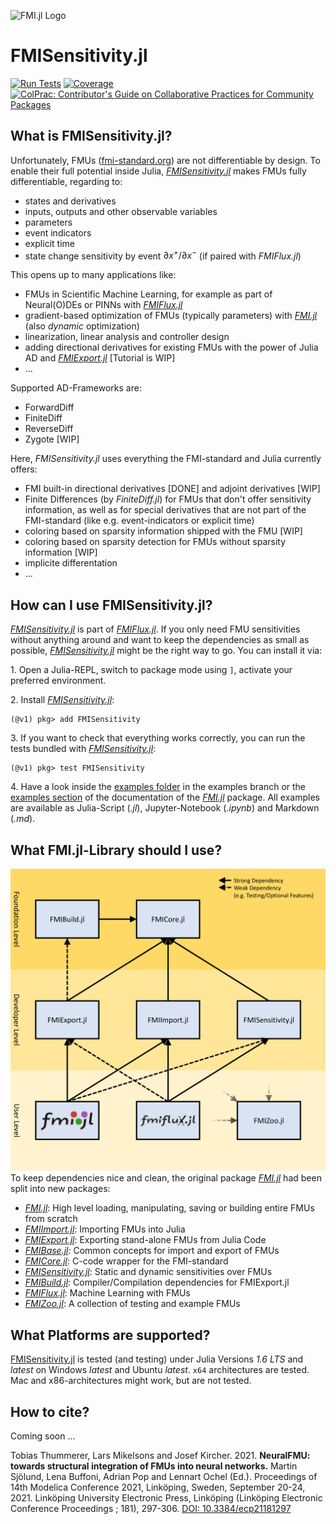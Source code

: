 ![FMI.jl Logo](https://github.com/ThummeTo/FMI.jl/blob/main/logo/dark/fmijl_logo_640_320.png?raw=true  "FMI.jl Logo")
# FMISensitivity.jl

[![Run Tests](https://github.com/ThummeTo/FMISensitivity.jl/actions/workflows/Test.yml/badge.svg)](https://github.com/ThummeTo/FMISensitivity.jl/actions/workflows/Test.yml)
[![Coverage](https://codecov.io/gh/ThummeTo/FMISensitivity.jl/branch/main/graph/badge.svg)](https://codecov.io/gh/ThummeTo/FMISensitivity.jl)
[![ColPrac: Contributor's Guide on Collaborative Practices for Community Packages](https://img.shields.io/badge/ColPrac-Contributor's%20Guide-blueviolet)](https://github.com/SciML/ColPrac)

## What is FMISensitivity.jl?
Unfortunately, FMUs ([fmi-standard.org](http://fmi-standard.org/)) are not differentiable by design. 
To enable their full potential inside Julia, [*FMISensitivity.jl*](https://github.com/ThummeTo/FMISensitivity.jl) makes FMUs fully differentiable, regarding to:
- states and derivatives
- inputs, outputs and other observable variables
- parameters
- event indicators 
- explicit time
- state change sensitivity by event $\partial x^{+} / \partial x^{-}$ (if paired with *FMIFlux.jl*)

This opens up to many applications like:
- FMUs in Scientific Machine Learning, for example as part of Neural(O)DEs or PINNs with [*FMIFlux.jl*](https://github.com/ThummeTo/FMIFlux.jl)
- gradient-based optimization of FMUs (typically parameters) with [*FMI.jl*](https://github.com/ThummeTo/FMIFlux.jl) (also *dynamic* optimization)
- linearization, linear analysis and controller design
- adding directional derivatives for existing FMUs with the power of Julia AD and [*FMIExport.jl*](https://github.com/ThummeTo/FMIExport.jl) [Tutorial is WIP]
- ...

Supported AD-Frameworks are:
- ForwardDiff
- FiniteDiff
- ReverseDiff
- Zygote [WIP]

Here, *FMISensitivity.jl* uses everything the FMI-standard and Julia currently offers:
- FMI built-in directional derivatives [DONE] and adjoint derivatives [WIP]
- Finite Differences (by *FiniteDiff.jl*) for FMUs that don't offer sensitivity information, as well as for special derivatives that are not part of the FMI-standard (like e.g. event-indicators or explicit time)
- coloring based on sparsity information shipped with the FMU [WIP]
- coloring based on sparsity detection for FMUs without sparsity information [WIP]
- implicite differentation
- ...

## How can I use FMISensitivity.jl?
[*FMISensitivity.jl*](https://github.com/ThummeTo/FMISensitivity.jl) is part of [*FMIFlux.jl*](https://github.com/ThummeTo/FMIFlux.jl). If you only need FMU sensitivities without anything around and want to keep the dependencies as small as possible, [*FMISensitivity.jl*](https://github.com/ThummeTo/FMISensitivity.jl) might be the right way to go. You can install it via:

1\. Open a Julia-REPL, switch to package mode using `]`, activate your preferred environment.

2\. Install [*FMISensitivity.jl*](https://github.com/ThummeTo/FMISensitivity.jl):
```julia-repl
(@v1) pkg> add FMISensitivity
```

3\. If you want to check that everything works correctly, you can run the tests bundled with [*FMISensitivity.jl*](https://github.com/ThummeTo/FMISensitivity.jl):
```julia-repl
(@v1) pkg> test FMISensitivity
```

4\. Have a look inside the [examples folder](https://github.com/ThummeTo/FMI.jl/tree/examples/examples) in the examples branch or the [examples section](https://thummeto.github.io/FMI.jl/dev/examples/overview/) of the documentation of the [*FMI.jl*](https://github.com/ThummeTo/FMI.jl) package. All examples are available as Julia-Script (*.jl*), Jupyter-Notebook (*.ipynb*) and Markdown (*.md*).

## What FMI.jl-Library should I use?
![FMI.jl Family](https://github.com/ThummeTo/FMI.jl/blob/main/docs/src/assets/FMI_JL_family.png?raw=true "FMI.jl Family")
To keep dependencies nice and clean, the original package [*FMI.jl*](https://github.com/ThummeTo/FMI.jl) had been split into new packages:
- [*FMI.jl*](https://github.com/ThummeTo/FMI.jl): High level loading, manipulating, saving or building entire FMUs from scratch
- [*FMIImport.jl*](https://github.com/ThummeTo/FMIImport.jl): Importing FMUs into Julia
- [*FMIExport.jl*](https://github.com/ThummeTo/FMIExport.jl): Exporting stand-alone FMUs from Julia Code
- [*FMIBase.jl*](https://github.com/ThummeTo/FMIBase.jl): Common concepts for import and export of FMUs
- [*FMICore.jl*](https://github.com/ThummeTo/FMICore.jl): C-code wrapper for the FMI-standard
- [*FMISensitivity.jl*](https://github.com/ThummeTo/FMISensitivity.jl): Static and dynamic sensitivities over FMUs
- [*FMIBuild.jl*](https://github.com/ThummeTo/FMIBuild.jl): Compiler/Compilation dependencies for FMIExport.jl
- [*FMIFlux.jl*](https://github.com/ThummeTo/FMIFlux.jl): Machine Learning with FMUs
- [*FMIZoo.jl*](https://github.com/ThummeTo/FMIZoo.jl): A collection of testing and example FMUs

## What Platforms are supported?
[FMISensitivity.jl](https://github.com/ThummeTo/FMISensitivity.jl) is tested (and testing) under Julia Versions *1.6 LTS* and *latest* on Windows *latest* and Ubuntu *latest*. `x64` architectures are tested. Mac and x86-architectures might work, but are not tested.

## How to cite?
Coming soon ...

Tobias Thummerer, Lars Mikelsons and Josef Kircher. 2021. **NeuralFMU: towards structural integration of FMUs into neural networks.** Martin Sjölund, Lena Buffoni, Adrian Pop and Lennart Ochel (Ed.). Proceedings of 14th Modelica Conference 2021, Linköping, Sweden, September 20-24, 2021. Linköping University Electronic Press, Linköping (Linköping Electronic Conference Proceedings ; 181), 297-306. [DOI: 10.3384/ecp21181297](https://doi.org/10.3384/ecp21181297)